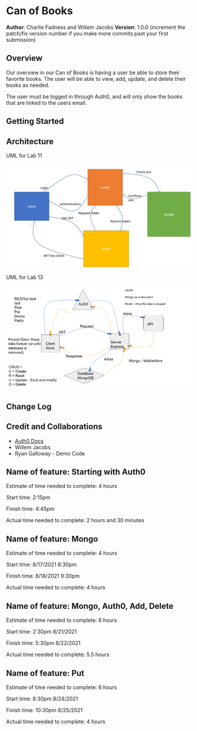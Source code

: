 # Can of Books

**Author**: Charlie Fadness and Willem Jacobs
**Version**: 1.0.0 (increment the patch/fix version number if you make more commits past your first submission)

## Overview

Our overview in our Can of Books is having a user be able to store their favorite books. The user will be able to view, add, update, and delete their books as needed.

The user must be logged in through Auth0, and will only show the books that are linked to the users email.

## Getting Started
<!-- What are the steps that a user must take in order to build this app on their own machine and get it running? -->

## Architecture
<!-- Provide a detailed description of the application design. What technologies (languages, libraries, etc) you're using, and any other relevant design information. -->

UML for Lab 11

<img src="img/wml for lab 11.png">

UML for Lab 13

<img src="img/ULM-for-Auth0-and-Mongo.png">

## Change Log
<!-- Use this area to document the iterative changes made to your application as each feature is successfully implemented. Use time stamps. Here's an example:

01-01-2001 4:59pm - Application now has a fully-functional express server, with a GET route for the location resource. -->

## Credit and Collaborations
<!-- Give credit (and a link) to other people or resources that helped you build this application. -->
- [Auth0 Docs](https://auth0.com/docs)
- Willem Jacobs
- Ryan Galloway - Demo Code

## Name of feature: Starting with Auth0

Estimate of time needed to complete: 4 hours

Start time: 2:15pm

Finish time: 4:45pm

Actual time needed to complete: 2 hours and 30 minutes

## Name of feature: Mongo

Estimate of time needed to complete: 4 hours

Start time: 8/17/2021 8:30pm

Finish time: 8/18/2021 9:30pm

Actual time needed to complete: 4 hours

## Name of feature: Mongo, Auth0, Add, Delete

Estimate of time needed to complete: 6 hours

Start time: 2:30pm 8/21/2021

Finish time: 5:30pm 8/22/2021

Actual time needed to complete: 5.5 hours 

## Name of feature: Put

Estimate of time needed to complete: 6 hours

Start time: 8:30pm 8/24/2021

Finish time: 10:30pm 8/25/2021

Actual time needed to complete: 4 hours 
